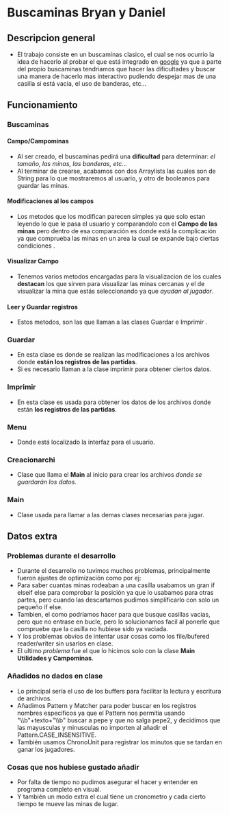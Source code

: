 # Buscaminas Bryan y Daniel
## Descripcion general
- El trabajo consiste en un buscaminas clasico, el cual se nos ocurrio la idea de hacerlo al probar el que está integrado en [google](https://www.google.com/search?channel=fs&client=ubuntu&q=buscaminas)
ya que a parte del propio buscaminas tendriamos que hacer las dificultades y buscar una manera de hacerlo mas interactivo pudiendo despejar mas de una casilla si está vacia, el uso de banderas, etc...
## Funcionamiento
### Buscaminas
#### Campo/Campominas
- Al ser creado, el buscaminas pedirá una **dificultad** para determinar: _el tamaño, las minas, las banderas, etc..._ 
- Al terminar de crearse, acabamos con dos Arraylists las cuales son de String para lo que mostraremos al usuario, y otro de booleanos para guardar las minas.
#### Modificaciones al los campos
- Los metodos que los modifican parecen simples ya que solo estan leyendo lo que le pasa el usuario y comparandolo con el **Campo de las minas** pero dentro de esa comparación es donde está la complicación
ya que comprueba las minas en un area la cual se expande bajo ciertas condiciones .
#### Visualizar Campo
- Tenemos varios metodos encargadas para la visualizacion de los cuales **destacan** los que sirven para visualizar las minas cercanas y el de visualizar la mina que estás seleccionando ya que _ayudan al jugador_.
#### Leer y Guardar registros
- Estos metodos, son las que llaman a las clases Guardar e Imprimir .
### Guardar
- En esta clase es donde se realizan las modificaciones a los archivos donde **están los registros de las partidas**.
- Si es necesario llaman a la clase imprimir para obtener ciertos datos.
### Imprimir
- En esta clase es usada para obtener los datos de los archivos donde están **los registros de las partidas**.
### Menu
- Donde está localizado la interfaz para el usuario.
### Creacionarchi
- Clase que llama el **Main** al inicio para crear los archivos _donde se guardarán los datos_.
### Main
- Clase usada para llamar a las demas clases necesarias para jugar.
## Datos extra
### Problemas durante el desarrollo
- Durante el desarrollo no tuvimos muchos problemas, principalmente fueron ajustes de optimización como por ej:
- Para saber cuantas minas rodeaban a una casilla usabamos un gran if elseif else para comprobar la posición ya que lo usabamos para otras partes, pero cuando las descartamos pudimos simplificarlo con solo un pequeño if else.
- Tambien, el como podríamos hacer para que busque casillas vacias, pero que no entrase en bucle, pero lo solucionamos facil al ponerle que compruebe que la casilla no hubiese sido ya vaciada.
- Y los problemas obvios de intentar usar cosas como los file/bufered reader/writer sin usarlos en clase.
- El ultimo _problema_ fue el que lo hicimos solo con la clase **Main Utilidades y Campominas**.
### Añadidos no dados en clase
- Lo principal sería el uso de los buffers para facilitar la lectura y escritura de archivos.
- Añadimos Pattern y Matcher para poder buscar en los registros nombres especificos ya que el Pattern nos permitia usando "\\\b"+texto+"\\\b" buscar a pepe y que no salga pepe2, y decidimos que las mayusculas y minusculas no importen al añadir el  Pattern.CASE_INSENSITIVE.
- También usamos ChronoUnit para registrar los minutos que se tardan en ganar los jugadores.
### Cosas que nos hubiese gustado añadir
- Por falta de tiempo no pudimos asegurar el hacer y entender en programa completo en visual.
- Y también un modo extra el cual tiene un cronometro y cada cierto tiempo te mueve las minas de lugar.
